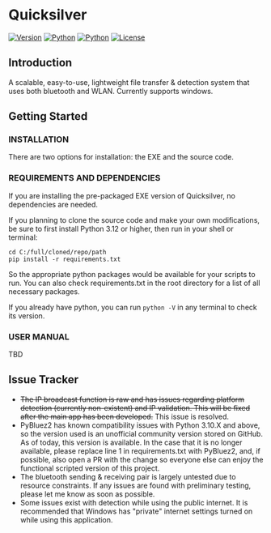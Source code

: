 # Quicksilver

[![Version](https://img.shields.io/badge/version-v1.0.0-blue)](https://github.com/plane-paper/Quicksilver/releases)
[![Python](https://img.shields.io/badge/python-3.12.6+-green)](https://github.com/plane-paper/Quicksilver/blob/main/requirements.txt)
[![Python](https://img.shields.io/badge/platform-windows-lightgrey)](https://en.wikipedia.org/wiki/Windows_NT)
[![License](https://img.shields.io/badge/license-MIT-blue)](https://github.com/plane-paper/Quicksilver/blob/main/License.md)

## Introduction
A scalable, easy-to-use, lightweight file transfer & detection system that uses both bluetooth and WLAN. Currently supports windows.

## Getting Started
### INSTALLATION
There are two options for installation: the EXE and the source code.

### REQUIREMENTS AND DEPENDENCIES
If you are installing the pre-packaged EXE version of Quicksilver, no dependencies are needed.

If you planning to clone the source code and make your own modifications, be sure to first install Python 3.12 or higher, then run in your shell or terminal:
```
cd C:/full/cloned/repo/path
pip install -r requirements.txt
```
So the appropriate python packages would be available for your scripts to run. You can also check requirements.txt in the root directory for a list of all necessary packages.

If you already have python, you can run ```python -V``` in any terminal to check its version. 

### USER MANUAL
TBD

## Issue Tracker
- ~~The IP broadcast function is raw and has issues regarding platform detection (currently non-existent) and IP validation. This will be fixed after the main app has been developed.~~ This issue is resolved.
- PyBluez2 has known compatibility issues with Python 3.10.X and above, so the version used is an unofficial community version stored on GitHub. As of today, this version is available. In the case that it is no longer available, please replace line 1 in requirements.txt with PyBluez2, and, if possible, also open a PR with the change so everyone else can enjoy the functional scripted version of this project.
- The bluetooth sending & receiving pair is largely untested due to resource constraints. If any issues are found with preliminary testing, please let me know as soon as possible.
- Some issues exist with detection while using the public internet. It is recommended that Windows has "private" internet settings turned on while using this application.